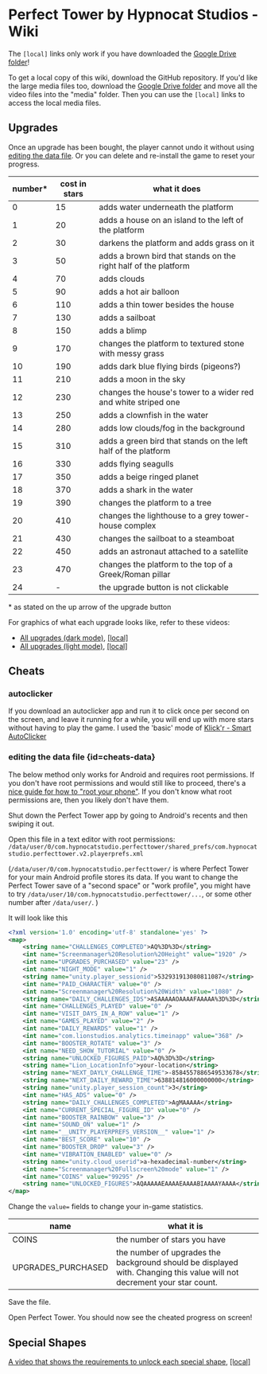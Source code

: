 # Perfect Tower by Hypnocat Studios - Wiki

The `[local]` links only work if you have downloaded the [Google Drive folder](https://drive.google.com/drive/folders/12Y8So82ErUaTq831rcTpS4zghOwL0osP)!

To get a local copy of this wiki, download the GitHub repository. If you'd like the large media files too, download the [Google Drive folder](https://drive.google.com/drive/folders/12Y8So82ErUaTq831rcTpS4zghOwL0osP) and move all the video files into the "media" folder. Then you can use the `[local]` links to access the local media files.

## Upgrades

Once an upgrade has been bought, the player cannot undo it without using [editing the data file](#cheats-data). Or you can delete and re-install the game to reset your progress.

| number* | cost in stars | what it does                                                    |
| ------- | ------------- | --------------------------------------------------------------- |
| 0       | 15            | adds water underneath the platform                              |
| 1       | 20            | adds a house on an island to the left of the platform           |
| 2       | 30            | darkens the platform and adds grass on it                       |
| 3       | 50            | adds a brown bird that stands on the right half of the platform |
| 4       | 70            | adds clouds                                                     |
| 5       | 90            | adds a hot air balloon                                          |
| 6       | 110           | adds a thin tower besides the house                             |
| 7       | 130           | adds a sailboat                                                 |
| 8       | 150           | adds a blimp                                                    |
| 9       | 170           | changes the platform to textured stone with messy grass         |
| 10      | 190           | adds dark blue flying birds (pigeons?)                          |
| 11      | 210           | adds a moon in the sky                                          |
| 12      | 230           | changes the house's tower to a wider red and white striped one  |
| 13      | 250           | adds a clownfish in the water                                   |
| 14      | 280           | adds low clouds/fog in the background                           |
| 15      | 310           | adds a green bird that stands on the left half of the platform  |
| 16      | 330           | adds flying seagulls                                            |
| 17      | 350           | adds a beige ringed planet                                      |
| 18      | 370           | adds a shark in the water                                       |
| 19      | 390           | changes the platform to a tree                                  |
| 20      | 410           | changes the lighthouse to a grey tower-house complex            |
| 21      | 430           | changes the sailboat to a steamboat                             |
| 22      | 450           | adds an astronaut attached to a satellite                       |
| 23      | 470           | changes the platform to the top of a Greek/Roman pillar         |
| 24      | -             | the upgrade button is not clickable                             |


\* as stated on the up arrow of the upgrade button

For graphics of what each upgrade looks like, refer to these videos:
- [All upgrades (dark mode)](https://drive.google.com/file/d/17XH7ztmresmT3fyMdexK2V1RJ8pLXgB8/), [\[local\]](media/all-upgrades-dark-mode.mp4)
- [All upgrades (light mode)](https://drive.google.com/file/d/1QI2LZ7Ob01nVmcZ-AaYELE8iTtuvdeI-/), [\[local\]](media/all-upgrades-light-mode.mp4)

## Cheats

### autoclicker

If you download an autoclicker app and run it to click once per second on the screen, and leave it running for a while, you will end up with more stars without having to play the game. I used the 'basic' mode of [Klick'r - Smart AutoClicker](https://github.com/Nain57/Smart-AutoClicker)

### editing the data file {id=cheats-data}

The below method only works for Android and requires root permissions. If you don't have root permissions and would still like to proceed, there's a [nice guide for how to "root your phone"](https://topjohnwu.github.io/Magisk/install.html). If you don't know what root permissions are, then you likely don't have them.

Shut down the Perfect Tower app by going to Android's recents and then swiping it out.

Open this file in a text editor with root permissions: `/data/user/0/com.hypnocatstudio.perfecttower/shared_prefs/com.hypnocatstudio.perfecttower.v2.playerprefs.xml`

(`/data/user/0/com.hypnocatstudio.perfecttower/` is where Perfect Tower for your main Android profile stores its data. If you want to change the Perfect Tower save of a "second space" or "work profile", you might have to try `/data/user/10/com.hypnocatstudio.perfecttower/...`, or some other number after `/data/user/`. )

It will look like this
```xml
<?xml version='1.0' encoding='utf-8' standalone='yes' ?>
<map>
    <string name="CHALLENGES_COMPLETED">AQ%3D%3D</string>
    <int name="Screenmanager%20Resolution%20Height" value="1920" />
    <int name="UPGRADES_PURCHASED" value="23" />
    <int name="NIGHT_MODE" value="1" />
    <string name="unity.player_sessionid">532931913080811087</string>
    <int name="PAID_CHARACTER" value="0" />
    <int name="Screenmanager%20Resolution%20Width" value="1080" />
    <string name="DAILY_CHALLENGES_IDS">ASAAAAAOAAAAFAAAAA%3D%3D</string>
    <int name="CHALLENGES_PLAYED" value="0" />
    <int name="VISIT_DAYS_IN_A_ROW" value="1" />
    <int name="GAMES_PLAYED" value="2" />
    <int name="DAILY_REWARDS" value="1" />
    <int name="com.lionstudios.analytics.timeinapp" value="368" />
    <int name="BOOSTER_ROTATE" value="3" />
    <int name="NEED_SHOW_TUTORIAL" value="0" />
    <string name="UNLOCKED_FIGURES_PAID">AQ%3D%3D</string>
    <string name="Lion_LocationInfo">your-location</string>
    <string name="NEXT_DAYLY_CHALLENGE_TIME">-8584557886549533678</string>
    <string name="NEXT_DAILY_REWARD_TIME">638814816000000000</string>
    <string name="unity.player_session_count">3</string>
    <int name="HAS_ADS" value="0" />
    <string name="DAILY_CHALLENGES_COMPLETED">AgMAAAAA</string>
    <int name="CURRENT_SPECIAL_FIGURE_ID" value="0" />
    <int name="BOOSTER_RAINBOW" value="3" />
    <int name="SOUND_ON" value="1" />
    <int name="__UNITY_PLAYERPREFS_VERSION__" value="1" />
    <int name="BEST_SCORE" value="10" />
    <int name="BOOSTER_DROP" value="3" />
    <int name="VIBRATION_ENABLED" value="0" />
    <string name="unity.cloud_userid">a-hexadecimal-number</string>
    <int name="Screenmanager%20Fullscreen%20mode" value="1" />
    <int name="COINS" value="99295" />
    <string name="UNLOCKED_FIGURES">AQAAAAAEAAAAEAAAABIAAAAYAAAA</string>
</map>
```

Change the `value=` fields to change your in-game statistics.

| name               | what it is                                                                                                              |
| ------------------ | ----------------------------------------------------------------------------------------------------------------------- |
| COINS              | the number of stars you have                                                                                            |
| UPGRADES_PURCHASED | the number of upgrades the background should be displayed with. Changing this value will not decrement your star count. |


Save the file. 

Open Perfect Tower. You should now see the cheated progress on screen!

## Special Shapes

[A video that shows the requirements to unlock each special shape](https://drive.google.com/file/d/1qHb5dJvYU6xwo-YptZJvM7kgqTeLHjWo/), [\[local\]](media/special-shapes-descriptions.mp4)
